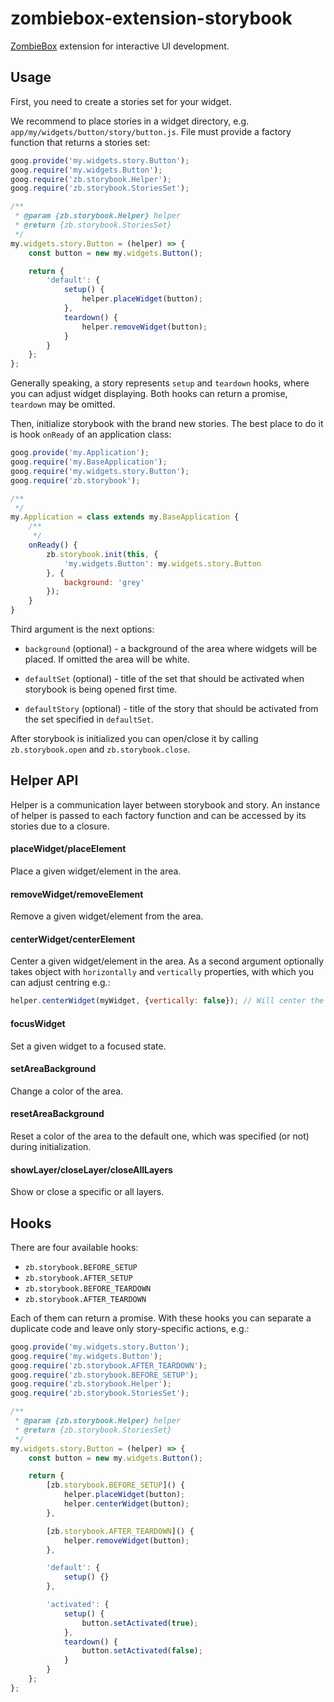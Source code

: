 # zombiebox-extension-storybook

[ZombieBox](https://zombiebox.tv) extension for interactive UI development.

## Usage

First, you need to create a stories set for your widget.

We recommend to place stories in a widget directory, e.g. `app/my/widgets/button/story/button.js`. 
File must provide a factory function that returns a stories set:

```javascript
goog.provide('my.widgets.story.Button');
goog.require('my.widgets.Button');
goog.require('zb.storybook.Helper');
goog.require('zb.storybook.StoriesSet');

/**
 * @param {zb.storybook.Helper} helper
 * @return {zb.storybook.StoriesSet}
 */
my.widgets.story.Button = (helper) => {
	const button = new my.widgets.Button();

	return {
		'default': {
			setup() {
				helper.placeWidget(button);
			},
			teardown() {
				helper.removeWidget(button);
			}
		}
	};
};
```

Generally speaking, a story represents `setup` and `teardown` hooks, where you can adjust widget displaying. 
Both hooks can return a promise, `teardown` may be omitted.

Then, initialize storybook with the brand new stories. The best place to do it is hook `onReady` of an application class:

```javascript
goog.provide('my.Application');
goog.require('my.BaseApplication');
goog.require('my.widgets.story.Button');
goog.require('zb.storybook');

/**
 */
my.Application = class extends my.BaseApplication {
	/**
	 */
	onReady() {
		zb.storybook.init(this, {
			'my.widgets.Button': my.widgets.story.Button
		}, {
		    background: 'grey'
		});
	}
}
```

Third argument is the next options:

* `background` (optional) - a background of the area where widgets will be placed. If omitted the area will be white.

* `defaultSet` (optional) - title of the set that should be activated when storybook is being opened first time.

* `defaultStory` (optional) - title of the story that should be activated from the set specified in `defaultSet`.

After storybook is initialized you can open/close it by calling `zb.storybook.open` and `zb.storybook.close`.

## Helper API

Helper is a communication layer between storybook and story. An instance of helper is passed to each factory function and can be accessed by its stories due to a closure.

#### placeWidget/placeElement

Place a given widget/element in the area.

#### removeWidget/removeElement

Remove a given widget/element from the area.

#### centerWidget/centerElement

Center a given widget/element in the area. As a second argument optionally takes object with `horizontally` and `vertically` properties, with which you can adjust centring e.g.:

```javascript
helper.centerWidget(myWidget, {vertically: false}); // Will center the widget only horizontally
```

#### focusWidget

Set a given widget to a focused state.

#### setAreaBackground

Change a color of the area.

#### resetAreaBackground

Reset a color of the area to the default one, which was specified (or not) during initialization.

#### showLayer/closeLayer/closeAllLayers

Show or close a specific or all layers.

## Hooks

There are four available hooks:

* `zb.storybook.BEFORE_SETUP`
* `zb.storybook.AFTER_SETUP`
* `zb.storybook.BEFORE_TEARDOWN`
* `zb.storybook.AFTER_TEARDOWN`

Each of them can return a promise. With these hooks you can separate a duplicate code and leave only story-specific actions, e.g.:

```javascript
goog.provide('my.widgets.story.Button');
goog.require('my.widgets.Button');
goog.require('zb.storybook.AFTER_TEARDOWN');
goog.require('zb.storybook.BEFORE_SETUP');
goog.require('zb.storybook.Helper');
goog.require('zb.storybook.StoriesSet');

/**
 * @param {zb.storybook.Helper} helper
 * @return {zb.storybook.StoriesSet}
 */
my.widgets.story.Button = (helper) => {
	const button = new my.widgets.Button();

	return {
		[zb.storybook.BEFORE_SETUP]() {
			helper.placeWidget(button);
			helper.centerWidget(button);
		},

		[zb.storybook.AFTER_TEARDOWN]() {
			helper.removeWidget(button);
		},

		'default': {
			setup() {}
		},

		'activated': {
			setup() {
				button.setActivated(true);
			},
            teardown() {
                button.setActivated(false);
            }
		}
	};
};
```
